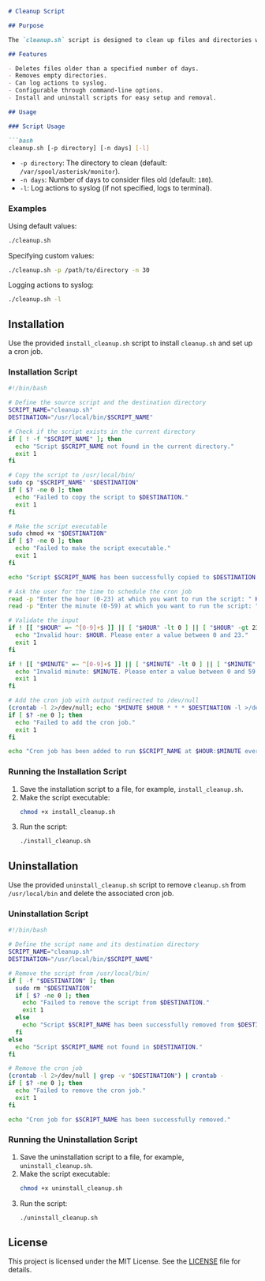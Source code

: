 ```markdown
# Cleanup Script

## Purpose

The `cleanup.sh` script is designed to clean up files and directories within a specified directory. It recursively deletes files older than a specified number of days and removes any empty directories. This script can be scheduled to run automatically using cron jobs.

## Features

- Deletes files older than a specified number of days.
- Removes empty directories.
- Can log actions to syslog.
- Configurable through command-line options.
- Install and uninstall scripts for easy setup and removal.

## Usage

### Script Usage

```bash
cleanup.sh [-p directory] [-n days] [-l]
```

- `-p directory`: The directory to clean (default: `/var/spool/asterisk/monitor`).
- `-n days`: Number of days to consider files old (default: `180`).
- `-l`: Log actions to syslog (if not specified, logs to terminal).

### Examples

Using default values:
```bash
./cleanup.sh
```

Specifying custom values:
```bash
./cleanup.sh -p /path/to/directory -n 30
```

Logging actions to syslog:
```bash
./cleanup.sh -l
```

## Installation

Use the provided `install_cleanup.sh` script to install `cleanup.sh` and set up a cron job.

### Installation Script

```bash
#!/bin/bash

# Define the source script and the destination directory
SCRIPT_NAME="cleanup.sh"
DESTINATION="/usr/local/bin/$SCRIPT_NAME"

# Check if the script exists in the current directory
if [ ! -f "$SCRIPT_NAME" ]; then
  echo "Script $SCRIPT_NAME not found in the current directory."
  exit 1
fi

# Copy the script to /usr/local/bin/
sudo cp "$SCRIPT_NAME" "$DESTINATION"
if [ $? -ne 0 ]; then
  echo "Failed to copy the script to $DESTINATION."
  exit 1
fi

# Make the script executable
sudo chmod +x "$DESTINATION"
if [ $? -ne 0 ]; then
  echo "Failed to make the script executable."
  exit 1
fi

echo "Script $SCRIPT_NAME has been successfully copied to $DESTINATION."

# Ask the user for the time to schedule the cron job
read -p "Enter the hour (0-23) at which you want to run the script: " HOUR
read -p "Enter the minute (0-59) at which you want to run the script: " MINUTE

# Validate the input
if ! [[ "$HOUR" =~ ^[0-9]+$ ]] || [ "$HOUR" -lt 0 ] || [ "$HOUR" -gt 23 ]; then
  echo "Invalid hour: $HOUR. Please enter a value between 0 and 23."
  exit 1
fi

if ! [[ "$MINUTE" =~ ^[0-9]+$ ]] || [ "$MINUTE" -lt 0 ] || [ "$MINUTE" -gt 59 ]; then
  echo "Invalid minute: $MINUTE. Please enter a value between 0 and 59."
  exit 1
fi

# Add the cron job with output redirected to /dev/null
(crontab -l 2>/dev/null; echo "$MINUTE $HOUR * * * $DESTINATION -l >/dev/null 2>&1") | crontab -
if [ $? -ne 0 ]; then
  echo "Failed to add the cron job."
  exit 1
fi

echo "Cron job has been added to run $SCRIPT_NAME at $HOUR:$MINUTE every day with logging to syslog and output redirected to /dev/null."
```

### Running the Installation Script

1. Save the installation script to a file, for example, `install_cleanup.sh`.
2. Make the script executable:
   ```bash
   chmod +x install_cleanup.sh
   ```
3. Run the script:
   ```bash
   ./install_cleanup.sh
   ```

## Uninstallation

Use the provided `uninstall_cleanup.sh` script to remove `cleanup.sh` from `/usr/local/bin` and delete the associated cron job.

### Uninstallation Script

```bash
#!/bin/bash

# Define the script name and its destination directory
SCRIPT_NAME="cleanup.sh"
DESTINATION="/usr/local/bin/$SCRIPT_NAME"

# Remove the script from /usr/local/bin/
if [ -f "$DESTINATION" ]; then
  sudo rm "$DESTINATION"
  if [ $? -ne 0 ]; then
    echo "Failed to remove the script from $DESTINATION."
    exit 1
  else
    echo "Script $SCRIPT_NAME has been successfully removed from $DESTINATION."
  fi
else
  echo "Script $SCRIPT_NAME not found in $DESTINATION."
fi

# Remove the cron job
(crontab -l 2>/dev/null | grep -v "$DESTINATION") | crontab -
if [ $? -ne 0 ]; then
  echo "Failed to remove the cron job."
  exit 1
fi

echo "Cron job for $SCRIPT_NAME has been successfully removed."
```

### Running the Uninstallation Script

1. Save the uninstallation script to a file, for example, `uninstall_cleanup.sh`.
2. Make the script executable:
   ```bash
   chmod +x uninstall_cleanup.sh
   ```
3. Run the script:
   ```bash
   ./uninstall_cleanup.sh
   ```

## License

This project is licensed under the MIT License. See the [LICENSE](LICENSE) file for details.

```
